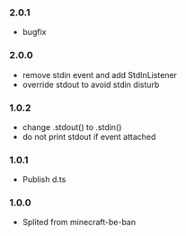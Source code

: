 ### 2.0.1
* bugfix

### 2.0.0
* remove stdin event and add StdInListener
* override stdout to avoid stdin disturb

### 1.0.2
* change .stdout() to .stdin()
* do not print stdout if event attached

### 1.0.1
* Publish d.ts

### 1.0.0
* Splited from minecraft-be-ban
